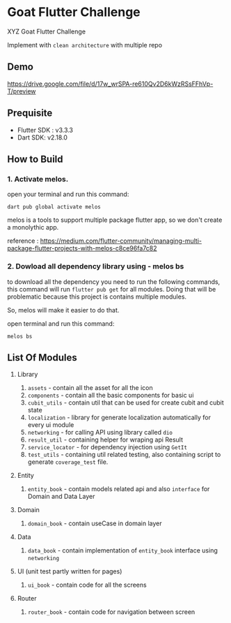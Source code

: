 # Goat Flutter Challenge

XYZ Goat Flutter Challenge

Implement with `clean architecture` with multiple repo

## Demo

https://drive.google.com/file/d/17w_wrSPA-re610Qv2D6kWzRSsFFhVp-T/preview

## Prequisite

- Flutter SDK : v3.3.3
- Dart SDK: v2.18.0

## How to Build

### 1. Activate melos.
open your terminal and run this command:

````shell
dart pub global activate melos
````
melos is a tools to support multiple package flutter app, so we don't create a monolythic app.

reference : https://medium.com/flutter-community/managing-multi-package-flutter-projects-with-melos-c8ce96fa7c82

### 2. Dowload all dependency library using - melos bs
to download all the dependency you need to run the following commands, 
this command will run `flutter pub get` for all modules. 
Doing that will be problematic because this project is contains multiple modules.

So, melos will make it easier to do that.

open terminal and run this command:

````shell
melos bs
````

## List Of Modules

1. Library
   1. `assets` - contain all the asset for all the icon
   2. `components` - contain all the basic components for basic ui
   3. `cubit_utils` - contain util that can be used for create cubit and cubit state
   4. `localization` - library for generate localization automatically for every ui module
   5. `networking` - for calling API using library called `dio`
   6. `result_util` - containing helper for wraping api Result
   7. `service_locator` - for dependency injection using `GetIt`
   8. `test_utils` - containing util related testing, also containing script to generate `coverage_test` file.

2. Entity 
   1. `entity_book` - contain models related api and also `interface` for Domain and Data Layer


3. Domain
   1. `domain_book` - contain useCase in domain layer


4. Data 
   1. `data_book` - contain implementation of `entity_book` interface using `networking`


5. UI (unit test partly written for pages)
   1. `ui_book` - contain code for all the screens

6. Router
   1. `router_book` - contain code for navigation between screen
